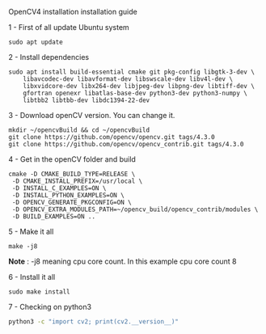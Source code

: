 OpenCV4 installation installation guide

1 - First of all update Ubuntu system
```
sudo apt update
```
2 - Install dependencies
```
sudo apt install build-essential cmake git pkg-config libgtk-3-dev \
    libavcodec-dev libavformat-dev libswscale-dev libv4l-dev \
    libxvidcore-dev libx264-dev libjpeg-dev libpng-dev libtiff-dev \
    gfortran openexr libatlas-base-dev python3-dev python3-numpy \
    libtbb2 libtbb-dev libdc1394-22-dev
```
3 - Download openCV version. You can change it.

```
mkdir ~/opencvBuild && cd ~/opencvBuild
git clone https://github.com/opencv/opencv.git tags/4.3.0
git clone https://github.com/opencv/opencv_contrib.git tags/4.3.0
```
4 - Get in the openCV folder and build
```
cmake -D CMAKE_BUILD_TYPE=RELEASE \
 -D CMAKE_INSTALL_PREFIX=/usr/local \
 -D INSTALL_C_EXAMPLES=ON \
 -D INSTALL_PYTHON_EXAMPLES=ON \
 -D OPENCV_GENERATE_PKGCONFIG=ON \
 -D OPENCV_EXTRA_MODULES_PATH=~/opencv_build/opencv_contrib/modules \
 -D BUILD_EXAMPLES=ON ..
```
5 - Make it all 
```
make -j8
```
**Note** : -j8 meaning cpu core count. In this example cpu core count 8

6 - Install it all
```
sudo make install
```
7 - Checking on python3
```sh
python3 -c "import cv2; print(cv2.__version__)"
```
